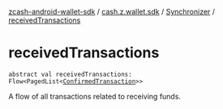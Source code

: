 [zcash-android-wallet-sdk](../../index.md) / [cash.z.wallet.sdk](../index.md) / [Synchronizer](index.md) / [receivedTransactions](./received-transactions.md)

# receivedTransactions

`abstract val receivedTransactions: Flow<PagedList<`[`ConfirmedTransaction`](../../cash.z.ecc.android.sdk.entity/-confirmed-transaction/index.md)`>>`

A flow of all transactions related to receiving funds.

